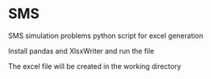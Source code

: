 # SMS
SMS simulation problems python script for excel generation

Install pandas and XlsxWriter and run the file

The excel file will be created in the working directory
